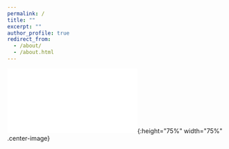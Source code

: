 ```yaml
---
permalink: /
title: ""
excerpt: ""
author_profile: true
redirect_from: 
  - /about/
  - /about.html
---
```



![Research overview](files/research_overview.pdf){:height="75%" width="75%" .center-image} 
